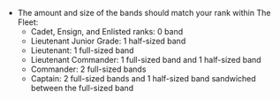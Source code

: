 * The amount and size of the bands should match your rank within The Fleet:
    * Cadet, Ensign, and Enlisted ranks: 0 band
    * Lieutenant Junior Grade: 1 half-sized band
    * Lieutenant: 1 full-sized band
    * Lieutenant Commander: 1 full-sized band and 1 half-sized band
    * Commander: 2 full-sized bands
    * Captain: 2 full-sized bands and 1 half-sized band sandwiched between the full-sized band